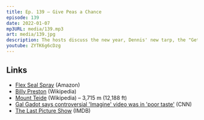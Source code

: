 ```yaml
---
title: Ep. 139 – Give Peas a Chance
episode: 139
date: 2022-01-07
mp3URL: media/139.mp3
art: media/139.jpg
description: The hosts discuss the new year, Dennis' new tarp, the "Get Back" Beatles documentary, Erik went to the Canary Islands, the Soup of the Day, Gal Gadot's "Imagine" video, and Spain's second Christmas.
youtube: ZYTK6g6cDzg
---
```


## Links

- [Flex Seal Spray](https://amzn.to/33j4zQ8) (Amazon)
- [Billy Preston](https://en.wikipedia.org/wiki/Billy_Preston) (Wikipedia)
- [Mount Teide](https://en.wikipedia.org/wiki/Teide) (Wikipedia) – 3,715 m (12,188 ft)
- [Gal Gadot says controversial 'Imagine' video was in 'poor taste'](https://edition.cnn.com/2022/01/05/entertainment/gal-gadot-imagine-video-intl-scli/index.html) (CNN)
- [The Last Picture Show](https://www.imdb.com/title/tt0067328/) (IMDB)
